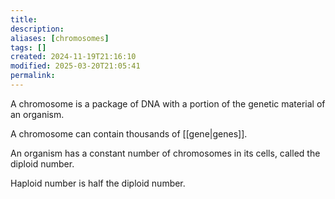 ```yaml
---
title: 
description: 
aliases: [chromosomes]
tags: []
created: 2024-11-19T21:16:10
modified: 2025-03-20T21:05:41
permalink:
---
```


A chromosome is a package of DNA with a portion of the genetic material of an organism.

A chromosome can contain thousands of [[gene|genes]].


An organism has a constant number of chromosomes in its cells, called the diploid number.

Haploid number is half the diploid number.

